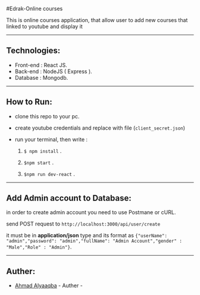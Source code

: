 #Edrak-Online courses

This is online courses application, that allow user to add new courses that linked to youtube and display it 

---

## Technologies:

* Front-end : React JS.
* Back-end : NodeJS ( Express ).
* Database : Mongodb.

---

## How to Run:

* clone this repo to your pc.

* create youtube credentials and replace with file (`client_secret.json`) 

* run your terminal, then write :
	1. `$ npm install` .

	2. `$npm start` .

    3. `$npm run dev-react` .

---

## Add Admin account to Database:

in order to create admin account you need to use Postmane or cURL.

send POST request to `http://localhost:3000/api/user/create`

it must be in **application/json** type and its format as `{"userName": "admin","password": "admin","fullName": "Admin Account","gender" : "Male","Role" : "Admin"}`.

---

## Auther:
- [Ahmad Alyaaqba](https://github.com/AhmadAlYaaqba/) - Auther -
